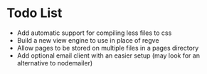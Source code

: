 # Todo List

- Add automatic support for compiling less files to css
- Build a new view engine to use in place of regve
- Allow pages to be stored on multiple files in a pages directory
- Add optional email client with an easier setup (may look for an alternative to nodemailer)
